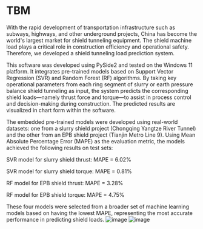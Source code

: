 # TBM
With the rapid development of transportation infrastructure such as subways, highways, and other underground projects, China has become the world's largest market for shield tunneling equipment. The shield machine load plays a critical role in construction efficiency and operational safety. Therefore, we developed a shield tunneling load prediction system.

This software was developed using PySide2 and tested on the Windows 11 platform. It integrates pre-trained models based on Support Vector Regression (SVR) and Random Forest (RF) algorithms. By taking key operational parameters from each ring segment of slurry or earth pressure balance shield tunneling as input, the system predicts the corresponding shield loads—namely thrust force and torque—to assist in process control and decision-making during construction. The predicted results are visualized in chart form within the software.

The embedded pre-trained models were developed using real-world datasets: one from a slurry shield project (Chongqing Yangtze River Tunnel) and the other from an EPB shield project (Tianjin Metro Line 9). Using Mean Absolute Percentage Error (MAPE) as the evaluation metric, the models achieved the following results on test sets:

SVR model for slurry shield thrust: MAPE = 6.02%

SVR model for slurry shield torque: MAPE = 0.81%

RF model for EPB shield thrust: MAPE = 3.28%

RF model for EPB shield torque: MAPE = 4.75%

These four models were selected from a broader set of machine learning models based on having the lowest MAPE, representing the most accurate performance in predicting shield loads.
![image](https://github.com/user-attachments/assets/7371271f-ae82-4881-b740-345233321d0b)
![image](https://github.com/user-attachments/assets/c46937c7-fed5-4c57-a861-b708cab8fd64)
